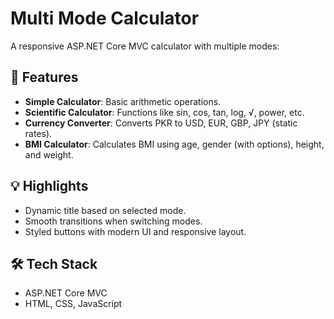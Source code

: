 # Multi Mode Calculator

A responsive ASP.NET Core MVC calculator with multiple modes:

## 🧮 Features

- **Simple Calculator**: Basic arithmetic operations.
- **Scientific Calculator**: Functions like sin, cos, tan, log, √, power, etc.
- **Currency Converter**: Converts PKR to USD, EUR, GBP, JPY (static rates).
- **BMI Calculator**: Calculates BMI using age, gender (with options), height, and weight.

## 💡 Highlights

- Dynamic title based on selected mode.
- Smooth transitions when switching modes.
- Styled buttons with modern UI and responsive layout.

## 🛠 Tech Stack

- ASP.NET Core MVC
- HTML, CSS, JavaScript


